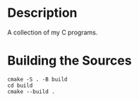 # Description
A collection of my C programs.

# Building the Sources
```shell
cmake -S . -B build
cd build
cmake --build .
```
